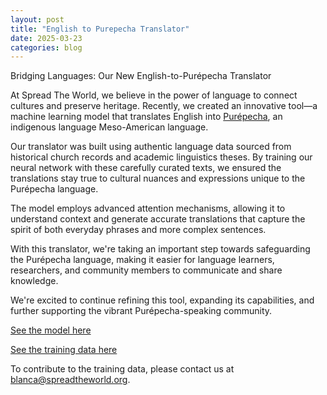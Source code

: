 ```yaml
---
layout: post
title: "English to Purepecha Translator"
date: 2025-03-23
categories: blog
---
```


Bridging Languages: Our New English-to-Purépecha Translator

At Spread The World, we believe in the power of language to connect cultures and preserve heritage. Recently, we created an innovative tool—a machine learning model that translates English into [Purépecha](/blog/2025/03/23/purepecha), an indigenous language Meso-American language.

Our translator was built using authentic language data sourced from historical church records and academic linguistics theses. By training our neural network with these carefully curated texts, we ensured the translations stay true to cultural nuances and expressions unique to the Purépecha language.

The model employs advanced attention mechanisms, allowing it to understand context and generate accurate translations that capture the spirit of both everyday phrases and more complex sentences.

With this translator, we're taking an important step towards safeguarding the Purépecha language, making it easier for language learners, researchers, and community members to communicate and share knowledge.

We're excited to continue refining this tool, expanding its capabilities, and further supporting the vibrant Purépecha-speaking community.


[See the model here](https://github.com/RocketDan11/ml/tree/master/purepecha)

[See the training data here](https://github.com/RocketDan11/ml/tree/master/purepecha/assets)

To contribute to the training data, please contact us at [blanca@spreadtheworld.org](mailto:blanca@spreadtheworld.org).